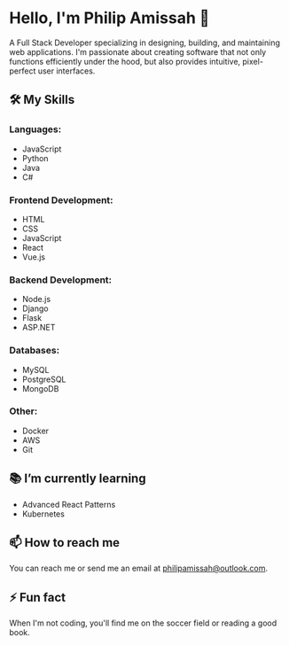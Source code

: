 # Hello, I'm Philip Amissah 👋

A Full Stack Developer specializing in designing, building, and maintaining web applications. I'm passionate about creating software that not only functions efficiently under the hood, but also provides intuitive, pixel-perfect user interfaces.

## 🛠️ My Skills

### Languages:
- JavaScript
- Python
- Java
- C#

### Frontend Development:
- HTML
- CSS
- JavaScript
- React
- Vue.js

### Backend Development:
- Node.js
- Django
- Flask
- ASP.NET

### Databases:
- MySQL
- PostgreSQL
- MongoDB

### Other:
- Docker
- AWS
- Git

## 📚 I’m currently learning
- Advanced React Patterns
- Kubernetes

## 📫 How to reach me
You can reach me or send me an email at philipamissah@outlook.com.

## ⚡ Fun fact
When I'm not coding, you'll find me on the soccer field or reading a good book.


<!---
PhilipAmissah/PhilipAmissah is a ✨ special ✨ repository because its `README.md` (this file) appears on your GitHub profile.
You can click the Preview link to take a look at your changes.
--->
